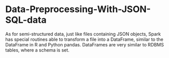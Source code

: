 # Data-Preprocessing-With-JSON-SQL-data
As for semi-structured data, just like files containing JSON objects, Spark has special routines able to transform a file into a DataFrame, similar to the DataFrame in R and Python pandas. DataFrames are very similar to RDBMS tables, where a schema is set.
